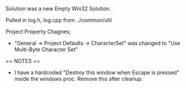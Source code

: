 
Solution was a new Empty Win32 Solution.

Pulled in log.h, log.cpp from ../common/util


Project Property Chagnes;
- "General -> Project Defaults -> CharacterSet" was changed to "Use Multi-Byte Character Set"


== NOTES == 

- I have a hardcoded "Destroy this window when Escape is pressed" inside the windows proc.  Remove this after cleanup.

